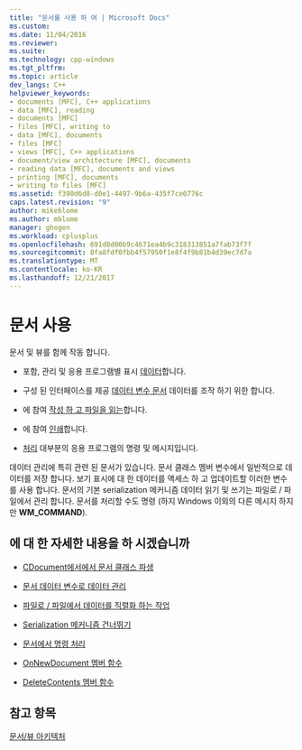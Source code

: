 ```yaml
---
title: "문서를 사용 하 여 | Microsoft Docs"
ms.custom: 
ms.date: 11/04/2016
ms.reviewer: 
ms.suite: 
ms.technology: cpp-windows
ms.tgt_pltfrm: 
ms.topic: article
dev_langs: C++
helpviewer_keywords:
- documents [MFC], C++ applications
- data [MFC], reading
- documents [MFC]
- files [MFC], writing to
- data [MFC], documents
- files [MFC]
- views [MFC], C++ applications
- document/view architecture [MFC], documents
- reading data [MFC], documents and views
- printing [MFC], documents
- writing to files [MFC]
ms.assetid: f390d6d8-d0e1-4497-9b6a-435f7ce0776c
caps.latest.revision: "9"
author: mikeblome
ms.author: mblome
manager: ghogen
ms.workload: cplusplus
ms.openlocfilehash: 691d8d00b9c4671ea4b9c318313851a7fab73f7f
ms.sourcegitcommit: 8fa8fdf0fbb4f57950f1e8f4f9b81b4d39ec7d7a
ms.translationtype: MT
ms.contentlocale: ko-KR
ms.lasthandoff: 12/21/2017
---
```

# <a name="using-documents"></a>문서 사용
문서 및 뷰를 함께 작동 합니다.  
  
-   포함, 관리 및 응용 프로그램별 표시 [데이터](../mfc/managing-data-with-document-data-variables.md)합니다.  
  
-   구성 된 인터페이스를 제공 [데이터 변수 문서](../mfc/managing-data-with-document-data-variables.md) 데이터를 조작 하기 위한 합니다.  
  
-   에 참여 [작성 하 고 파일을 읽는](../mfc/serializing-data-to-and-from-files.md)합니다.  
  
-   에 참여 [인쇄](../mfc/role-of-the-view-in-printing.md)합니다.  
  
-   [처리](../mfc/handling-commands-in-the-document.md) 대부분의 응용 프로그램의 명령 및 메시지입니다.  
  
 데이터 관리에 특히 관련 된 문서가 있습니다. 문서 클래스 멤버 변수에서 일반적으로 데이터를 저장 합니다. 보기 표시에 대 한 데이터를 액세스 하 고 업데이트할 이러한 변수를 사용 합니다. 문서의 기본 serialization 메커니즘 데이터 읽기 및 쓰기는 파일로 / 파일에서 관리 합니다. 문서를 처리할 수도 명령 (하지 Windows 이외의 다른 메시지 하지만 **WM_COMMAND**).  
  
## <a name="what-do-you-want-to-know-more-about"></a>에 대 한 자세한 내용을 하 시겠습니까  
  
-   [CDocument에서에서 문서 클래스 파생](../mfc/deriving-a-document-class-from-cdocument.md)  
  
-   [문서 데이터 변수로 데이터 관리](../mfc/managing-data-with-document-data-variables.md)  
  
-   [파일로 / 파일에서 데이터를 직렬화 하는 작업](../mfc/serializing-data-to-and-from-files.md)  
  
-   [Serialization 메커니즘 건너뛰기](../mfc/bypassing-the-serialization-mechanism.md)  
  
-   [문서에서 명령 처리](../mfc/handling-commands-in-the-document.md)  
  
-   [OnNewDocument 멤버 함수](../mfc/reference/cdocument-class.md#onnewdocument)  
  
-   [DeleteContents 멤버 함수](../mfc/reference/cdocument-class.md#deletecontents)  
  
## <a name="see-also"></a>참고 항목  
 [문서/뷰 아키텍처](../mfc/document-view-architecture.md)

